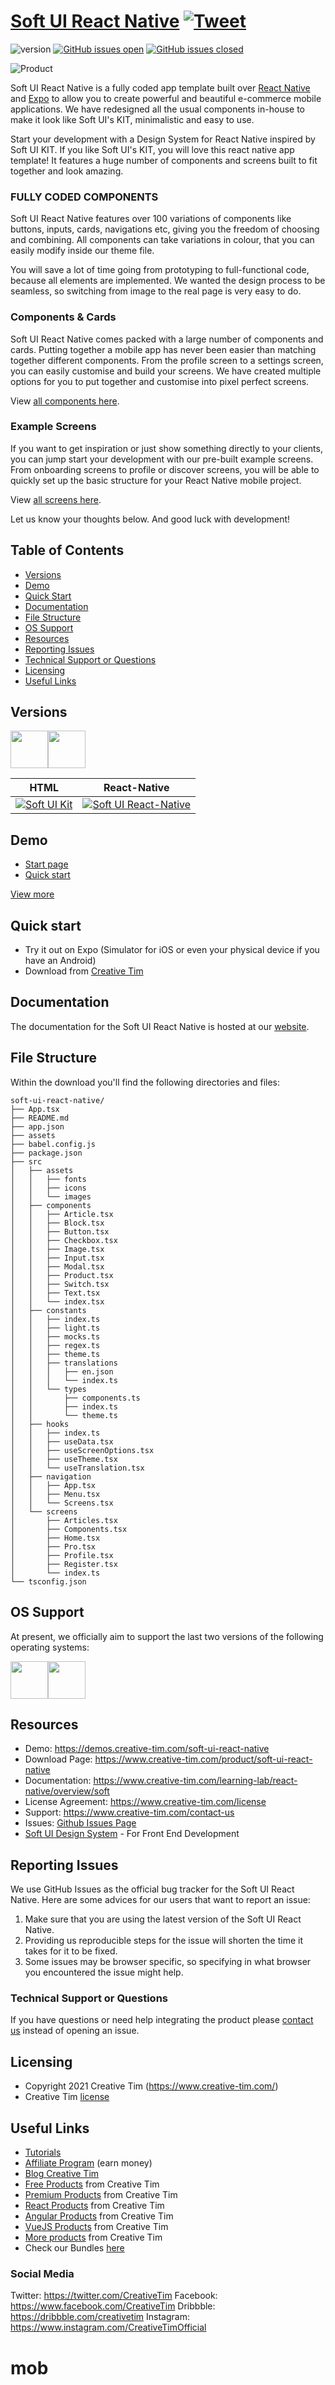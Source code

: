 # [Soft UI React Native](https://demos.creative-tim.com/soft-ui-react-native/index.html) [![Tweet](https://img.shields.io/twitter/url/http/shields.io.svg?style=social&logo=twitter)](https://twitter.com/home?status=soft-ui%20React%20Native,%20a%20cool%20NowUI%20React%20Native%20App%20Template%20%E2%9D%A4%EF%B8%8F%20https%3A//bit.ly/2KAj86H%20%23reactnative%20%23NowUI%20%23designsystem%20%23developers%20via%20%40CreativeTim)


 ![version](https://img.shields.io/badge/version-1.0.1-blue.svg)  [![GitHub issues open](https://img.shields.io/github/issues/creativetimofficial/ct-soft-ui-react-native.svg?style=flat)](https://github.com/creativetimofficial/ct-soft-ui-react-native/issues?q=is%3Aopen+is%3Aissue) [![GitHub issues closed](https://img.shields.io/github/issues-closed-raw/creativetimofficial/ct-soft-ui-react-native.svg?maxAge=2592000)](https://github.com/creativetimofficial/ct-soft-ui-react-native/issues?q=is%3Aissue+is%3Aclosed)


![Product](https://s3.amazonaws.com/creativetim_bucket/products/490/original/opt_soft_ui_react_native_thumbnail.jpg)

Soft UI React Native is a fully coded app template built over [React Native](https://facebook.github.io/react-native/?ref=creativetim) and [Expo](https://expo.io/?ref=creativetim) to allow you to create powerful and beautiful e-commerce mobile applications. We have redesigned all the usual components in-house to make it look like Soft UI's KIT, minimalistic and easy to use.

Start your development with a Design System for React Native inspired by Soft UI KIT. If you like Soft UI's KIT, you will love this react native app template! It features a huge number of components and screens built to fit together and look amazing.

### FULLY CODED COMPONENTS

Soft UI React Native features over 100 variations of components like buttons, inputs, cards, navigations etc, giving you the freedom of choosing and combining. All components can take variations in colour, that you can easily modify inside our theme file.

You will save a lot of time going from prototyping to full-functional code, because all elements are implemented. We wanted the design process to be seamless, so switching from image to the real page is very easy to do.

### Components & Cards
Soft UI React Native comes packed with a large number of components and cards. Putting together a mobile app has never been easier than matching together different components. From the profile screen to a settings screen, you can easily customise and build your screens. We have created multiple options for you to put together and customise into pixel perfect screens.

View [all components here](https://demos.creative-tim.com/soft-ui-react-native/).

### Example Screens
If you want to get inspiration or just show something directly to your clients, you can jump start your development with our pre-built example screens. From onboarding screens to profile or discover screens, you will be able to quickly set up the basic structure for your React Native mobile project.

View [all screens here](https://demos.creative-tim.com/soft-ui-react-native/#screens).


Let us know your thoughts below. And good luck with development!


## Table of Contents

* [Versions](#versions)
* [Demo](#demo)
* [Quick Start](#quick-start)
* [Documentation](#documentation)
* [File Structure](#file-structure)
* [OS Support](#os-support)
* [Resources](#resources)
* [Reporting Issues](#reporting-issues)
* [Technical Support or Questions](#technical-support-or-questions)
* [Licensing](#licensing)
* [Useful Links](#useful-links)

## Versions

[<img src="https://github.com/creativetimofficial/public-assets/blob/master/logos/html-logo.jpg?raw=true" width="60" height="60" />](https://www.creative-tim.com/product/soft-ui-kit-pro)[<img src="https://github.com/creativetimofficial/public-assets/blob/master/logos/react-native-logo.jpg?raw=true" width="60" height="60" />](https://www.creative-tim.com/product/soft-ui-react-native)

| HTML | React-Native  |
| --- | --- |
| [![Soft UI Kit](https://s3.amazonaws.com/creativetim_bucket/products/448/original/opt_sds_free_thumbnail.jpg?1614876201)](https://www.creative-tim.com/product/soft-ui-design-system)  | [![Soft UI React-Native](https://s3.amazonaws.com/creativetim_bucket/products/490/original/opt_soft_ui_react_native_thumbnail.jpg?1625576346)](https://www.creative-tim.com/product/soft-ui-react-native) |

## Demo
- [Start page](https://demos.creative-tim.com/soft-ui-react-native)
- [Quick start](https://www.creative-tim.com/learning-lab/react-native/quick-start/soft)

[View more](https://demos.creative-tim.com/soft-ui-react-native)

## Quick start
- Try it out on Expo (Simulator for iOS or even your physical device if you have an Android)
- Download from [Creative Tim](https://www.creative-tim.com/product/soft-ui-react-native)


## Documentation
The documentation for the Soft UI React Native is hosted at our [website](https://www.creative-tim.com/learning-lab/react-native/overview/soft).


## File Structure
Within the download you'll find the following directories and files:

```
soft-ui-react-native/
├── App.tsx
├── README.md
├── app.json
├── assets
├── babel.config.js
├── package.json
├── src
│   ├── assets
│   │   ├── fonts
│   │   ├── icons
│   │   └── images
│   ├── components
│   │   ├── Article.tsx
│   │   ├── Block.tsx
│   │   ├── Button.tsx
│   │   ├── Checkbox.tsx
│   │   ├── Image.tsx
│   │   ├── Input.tsx
│   │   ├── Modal.tsx
│   │   ├── Product.tsx
│   │   ├── Switch.tsx
│   │   ├── Text.tsx
│   │   └── index.tsx
│   ├── constants
│   │   ├── index.ts
│   │   ├── light.ts
│   │   ├── mocks.ts
│   │   ├── regex.ts
│   │   ├── theme.ts
│   │   ├── translations
│   │   │   ├── en.json
│   │   │   └── index.ts
│   │   └── types
│   │       ├── components.ts
│   │       ├── index.ts
│   │       └── theme.ts
│   ├── hooks
│   │   ├── index.ts
│   │   ├── useData.tsx
│   │   ├── useScreenOptions.tsx
│   │   ├── useTheme.tsx
│   │   └── useTranslation.tsx
│   ├── navigation
│   │   ├── App.tsx
│   │   ├── Menu.tsx
│   │   └── Screens.tsx
│   └── screens
│       ├── Articles.tsx
│       ├── Components.tsx
│       ├── Home.tsx
│       ├── Pro.tsx
│       ├── Profile.tsx
│       ├── Register.tsx
│       └── index.ts
└── tsconfig.json
```


## OS Support

At present, we officially aim to support the last two versions of the following operating systems:

[<img src="https://raw.githubusercontent.com/creativetimofficial/ct-material-kit-pro-react-native/master/assets/android-logo.png" width="60" height="60" />](https://www.creative-tim.com/product/soft-ui-react-native)[<img src="https://raw.githubusercontent.com/creativetimofficial/ct-material-kit-pro-react-native/master/assets/apple-logo.png" width="60" height="60" />](https://www.creative-tim.com/product/soft-ui-react-native)

## Resources
- Demo: <https://demos.creative-tim.com/soft-ui-react-native>
- Download Page: <https://www.creative-tim.com/product/soft-ui-react-native>
- Documentation: <https://www.creative-tim.com/learning-lab/react-native/overview/soft>
- License Agreement: <https://www.creative-tim.com/license>
- Support: <https://www.creative-tim.com/contact-us>
- Issues: [Github Issues Page](https://github.com/creativetimofficial/ct-soft-ui-react-native/issues)
- [Soft UI Design System](https://www.creative-tim.com/product/soft-ui-design-system?ref=soft-uiprn-readme) - For Front End Development

## Reporting Issues

We use GitHub Issues as the official bug tracker for the Soft UI React Native. Here are some advices for our users that want to report an issue:

1. Make sure that you are using the latest version of the Soft UI React Native.
2. Providing us reproducible steps for the issue will shorten the time it takes for it to be fixed.
3. Some issues may be browser specific, so specifying in what browser you encountered the issue might help.


### Technical Support or Questions

If you have questions or need help integrating the product please [contact us](https://www.creative-tim.com/contact-us) instead of opening an issue.


## Licensing

- Copyright 2021 Creative Tim (https://www.creative-tim.com/)
- Creative Tim [license](https://www.creative-tim.com/license)

## Useful Links

- [Tutorials](https://www.youtube.com/channel/UCVyTG4sCw-rOvB9oHkzZD1w)
- [Affiliate Program](https://www.creative-tim.com/affiliates/new) (earn money)
- [Blog Creative Tim](http://blog.creative-tim.com/)
- [Free Products](https://www.creative-tim.com/bootstrap-themes/free) from Creative Tim
- [Premium Products](https://www.creative-tim.com/bootstrap-themes/premium) from Creative Tim
- [React Products](https://www.creative-tim.com/bootstrap-themes/react-themes) from Creative Tim
- [Angular Products](https://www.creative-tim.com/bootstrap-themes/angular-themes) from Creative Tim
- [VueJS Products](https://www.creative-tim.com/bootstrap-themes/vuejs-themes) from Creative Tim
- [More products](https://www.creative-tim.com/bootstrap-themes) from Creative Tim
- Check our Bundles [here](https://www.creative-tim.com/bundles?ref=soft-ui-github-readme)


### Social Media
Twitter: <https://twitter.com/CreativeTim>
Facebook: <https://www.facebook.com/CreativeTim>
Dribbble: <https://dribbble.com/creativetim>
Instagram: <https://www.instagram.com/CreativeTimOfficial>
# mob
